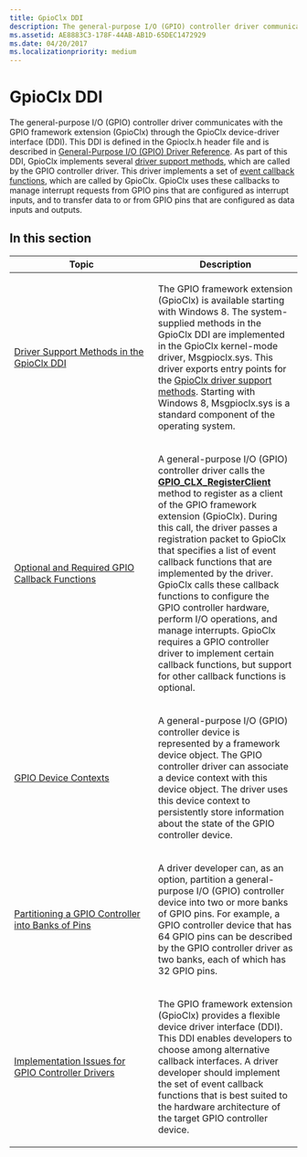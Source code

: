 ```yaml
---
title: GpioClx DDI
description: The general-purpose I/O (GPIO) controller driver communicates with the GPIO framework extension (GpioClx) through the GpioClx device-driver interface (DDI).
ms.assetid: AE8883C3-178F-44AB-AB1D-65DEC1472929
ms.date: 04/20/2017
ms.localizationpriority: medium
---
```


# GpioClx DDI


The general-purpose I/O (GPIO) controller driver communicates with the GPIO framework extension (GpioClx) through the GpioClx device-driver interface (DDI). This DDI is defined in the Gpioclx.h header file and is described in [General-Purpose I/O (GPIO) Driver Reference](https://docs.microsoft.com/windows-hardware/drivers/ddi/index). As part of this DDI, GpioClx implements several [driver support methods](https://docs.microsoft.com/previous-versions/hh439460(v=vs.85)), which are called by the GPIO controller driver. This driver implements a set of [event callback functions](https://docs.microsoft.com/previous-versions/hh439464(v=vs.85)), which are called by GpioClx. GpioClx uses these callbacks to manage interrupt requests from GPIO pins that are configured as interrupt inputs, and to transfer data to or from GPIO pins that are configured as data inputs and outputs.

## In this section


<table>
<colgroup>
<col width="50%" />
<col width="50%" />
</colgroup>
<thead>
<tr class="header">
<th>Topic</th>
<th>Description</th>
</tr>
</thead>
<tbody>
<tr class="odd">
<td><p><a href="https://docs.microsoft.com/windows-hardware/drivers/gpio/driver-support-methods-in-the-gpioclx-ddi" data-raw-source="[Driver Support Methods in the GpioClx DDI](https://docs.microsoft.com/windows-hardware/drivers/gpio/driver-support-methods-in-the-gpioclx-ddi)">Driver Support Methods in the GpioClx DDI</a></p></td>
<td><p>The GPIO framework extension (GpioClx) is available starting with Windows 8. The system-supplied methods in the GpioClx DDI are implemented in the GpioClx kernel-mode driver, Msgpioclx.sys. This driver exports entry points for the <a href="https://docs.microsoft.com/previous-versions/hh439460(v=vs.85)" data-raw-source="[GpioClx driver support methods](https://docs.microsoft.com/previous-versions/hh439460(v=vs.85))">GpioClx driver support methods</a>. Starting with Windows 8, Msgpioclx.sys is a standard component of the operating system.</p></td>
</tr>
<tr class="even">
<td><p><a href="https://docs.microsoft.com/windows-hardware/drivers/gpio/optional-and-required-gpio-callback-functions" data-raw-source="[Optional and Required GPIO Callback Functions](https://docs.microsoft.com/windows-hardware/drivers/gpio/optional-and-required-gpio-callback-functions)">Optional and Required GPIO Callback Functions</a></p></td>
<td><p>A general-purpose I/O (GPIO) controller driver calls the <a href="https://docs.microsoft.com/windows-hardware/drivers/ddi/gpioclx/nf-gpioclx-gpio_clx_registerclient" data-raw-source="[&lt;strong&gt;GPIO_CLX_RegisterClient&lt;/strong&gt;](https://docs.microsoft.com/windows-hardware/drivers/ddi/gpioclx/nf-gpioclx-gpio_clx_registerclient)"><strong>GPIO_CLX_RegisterClient</strong></a> method to register as a client of the GPIO framework extension (GpioClx). During this call, the driver passes a registration packet to GpioClx that specifies a list of event callback functions that are implemented by the driver. GpioClx calls these callback functions to configure the GPIO controller hardware, perform I/O operations, and manage interrupts. GpioClx requires a GPIO controller driver to implement certain callback functions, but support for other callback functions is optional.</p></td>
</tr>
<tr class="odd">
<td><p><a href="https://docs.microsoft.com/windows-hardware/drivers/gpio/gpio-device-contexts" data-raw-source="[GPIO Device Contexts](https://docs.microsoft.com/windows-hardware/drivers/gpio/gpio-device-contexts)">GPIO Device Contexts</a></p></td>
<td><p>A general-purpose I/O (GPIO) controller device is represented by a framework device object. The GPIO controller driver can associate a device context with this device object. The driver uses this device context to persistently store information about the state of the GPIO controller device.</p></td>
</tr>
<tr class="even">
<td><p><a href="https://docs.microsoft.com/windows-hardware/drivers/gpio/partitioning-a-gpio-controller-into-banks-of-pins" data-raw-source="[Partitioning a GPIO Controller into Banks of Pins](https://docs.microsoft.com/windows-hardware/drivers/gpio/partitioning-a-gpio-controller-into-banks-of-pins)">Partitioning a GPIO Controller into Banks of Pins</a></p></td>
<td><p>A driver developer can, as an option, partition a general-purpose I/O (GPIO) controller device into two or more banks of GPIO pins. For example, a GPIO controller device that has 64 GPIO pins can be described by the GPIO controller driver as two banks, each of which has 32 GPIO pins.</p></td>
</tr>
<tr class="odd">
<td><p><a href="https://docs.microsoft.com/windows-hardware/drivers/gpio/implementation-issues-for-gpio-controller-drivers" data-raw-source="[Implementation Issues for GPIO Controller Drivers](https://docs.microsoft.com/windows-hardware/drivers/gpio/implementation-issues-for-gpio-controller-drivers)">Implementation Issues for GPIO Controller Drivers</a></p></td>
<td><p>The GPIO framework extension (GpioClx) provides a flexible device driver interface (DDI). This DDI enables developers to choose among alternative callback interfaces. A driver developer should implement the set of event callback functions that is best suited to the hardware architecture of the target GPIO controller device.</p></td>
</tr>
</tbody>
</table>

 

 

 




